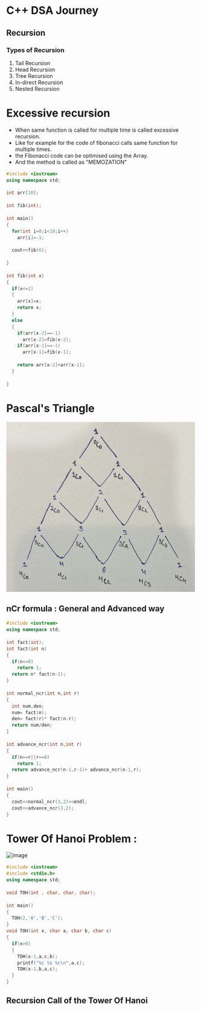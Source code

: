 # C++ DSA Journey
## Recursion 
### Types of Recursion
1. Tail Recursion
2. Head Recursion
3. Tree Recursion
4. In-direct Recursion
5. Nested Recursion

# Excessive recursion
 * When same function is called for multiple time is called excessive recursion.<br />
 * Like for example for the code of fibonacci calls same function for multiple times.<br />
 * the Fibonacci code can be optimised using the Array.<br />
 * And the method is called as "MEMOZATION"<br />
```c++
#include <iostream>
using namespace std;

int arr[10];

int fib(int);

int main()
{
  for(int i=0;i<10;i++)
    arr[i]=-1;

  cout<<fib(6);

}

int fib(int x)
{
  if(x<=1)
  {
    arr[x]=x;
    return x;
  }
  else
  {
    if(arr[x-2]==-1)
      arr[x-2]=fib(x-2);
    if(arr[x-1]==-1)
      arr[x-1]=fib(x-1);

    return arr[x-2]+arr[x-1];
  }

}
```
# Pascal's Triangle
<img src="https://github.com/abhi0ekka/DSA/blob/master/image-used/pascal.jpg" width="500" height="450" /><br/>
## nCr formula : General and Advanced way
```c++
#include <iostream>
using namespace std;

int fact(int);
int fact(int n)
{
  if(n<=0)
    return 1;
  return n* fact(n-1);
}

int normal_ncr(int n,int r)
{
  int num,den;
  num= fact(n);
  den= fact(r)* fact(n-r);
  return num/den;
}

int advance_ncr(int n,int r)
{
  if(n==r||r==0)
    return 1;
  return advance_ncr(n-1,r-1)+ advance_ncr(n-1,r);
}

int main()
{
  cout<<normal_ncr(3,2)<<endl;
  cout<<advance_ncr(3,2);
}
```
# Tower Of Hanoi Problem :<br/>
![image](https://github.com/abhi0ekka/DSA/assets/75915784/80ac9a66-f21a-4417-92e4-a5bb60d37937)<br/>
```c++
#include <iostream>
#include <stdio.h>
using namespace std;

void TOH(int , char, char, char);

int main()
{
  TOH(2,'A','B','C');
}
void TOH(int x, char a, char b, char c)
{
  if(x>0)
  {
    TOH(x-1,a,c,b);
    printf("%c to %c\n",a,c);
    TOH(x-1,b,a,c);
  }
}
```
## Recursion Call of the Tower Of Hanoi


